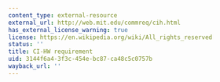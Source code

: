 ```yaml
---
content_type: external-resource
external_url: http://web.mit.edu/commreq/cih.html
has_external_license_warning: true
license: https://en.wikipedia.org/wiki/All_rights_reserved
status: ''
title: CI-HW requirement
uid: 3144f6a4-3f3c-454e-bc87-ca48c5c0757b
wayback_url: ''
---
```

